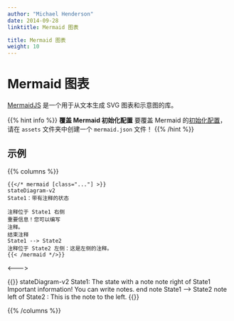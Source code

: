 ```yaml
---
author: "Michael Henderson"
date: 2014-09-28
linktitle: Mermaid 图表

title: Mermaid 图表
weight: 10
---
```


# Mermaid 图表

[MermaidJS](https://mermaid-js.github.io/) 是一个用于从文本生成 SVG 图表和示意图的库。

{{% hint info %}}
**覆盖 Mermaid 初始化配置**
要覆盖 Mermaid 的[初始化配置](https://mermaid-js.github.io/mermaid/#/Setup)，
请在 `assets` 文件夹中创建一个 `mermaid.json` 文件！
{{% /hint %}}

## 示例

{{% columns %}}

```tpl
{{</* mermaid [class="..."] >}}
stateDiagram-v2
State1：​​带有注释的状态

注释位于 State1 右侧
重要信息！您可以编写
注释。
结束注释
State1 --> State2
注释位于 State2 左侧：这是左侧的注释。
{{< /mermaid */>}}
```

<--->


{{<mermaid>}}
stateDiagram-v2
    State1: The state with a note
    note right of State1
        Important information! You can write
        notes.
    end note
    State1 --> State2
    note left of State2 : This is the note to the left.
{{</mermaid>}}

{{% /columns %}}